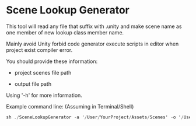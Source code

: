 # Scene Lookup Generator

This tool will read any file that suffix with .unity and make scene name as one member of new lookup class member name.

Mainly avoid Unity forbid code generator execute scripts in editor when project exist compiler error.

You should provide these information:

- project scenes file path

- output file path


Using '-h' for more information.

Example command line:
(Assuming in Terminal/Shell)
```C#
sh ./SceneLookupGenerator -a '/User/YourProject/Assets/Scenes' -o '/User/YourProject/Assets/Scenes'

```